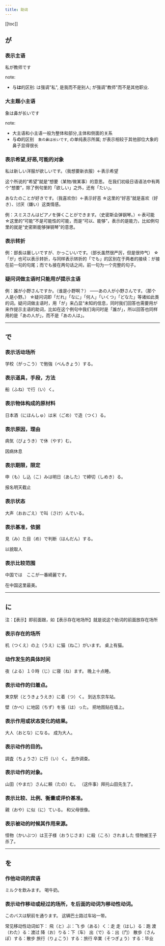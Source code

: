 ```yaml
---
title: 助词
---
```


[[toc]]

## が

### 表示主语

私が教师です

note: 
- 与**は**的区别: は强调"私", 是我而不是别人; が强调"教师"而不是其他职业.

### 大主题小主语

象は鼻が长いです

note:
- 大主语和小主语一般为整体和部分,主体和侧面的关系
- 与**の**的区别　`象の鼻は长いです`, の单纯表示所属; が表示相较于其他部位大象的鼻子显得很长

### 表示希望,好恶,可能的对象

私は新しい洋服が欲しいです。（我想要新衣服）←表示希望

这个所说的“希望”就是“想要（某物/做某事）的意思。
在我们初级日语语法中有两个“想要”，除了例句里的「欲しい」之外，还有「たい」。

あなたのことが好きです。（我喜欢你）←表示好恶
☆这里的“好恶”就是喜欢（好き）、讨厌（嫌い）这类情感。

例：スミスさんはピアノを弾くことができます。（史密斯会弹钢琴。）←表可能
☆这里的“可能”不是可能性的可能，而是“可以、能够”，表示的是能力，比如例句里的就是“史密斯能够弹钢琴”的意思。

### 表示转折

例：部長は厳しいですが、かっこいいです。（部长虽然很严厉，但是很帅气）
☆「が」也可以表示转折，与同样表示转折的「でも」的区别在于两者的接续：が接在前一句的句尾；而でも接在两句话之间，前一句为一个完整的句子。

### 疑问词做主语时只能用が提示主语

例：誰が小野さんですか。（谁是小野啊？）
——あの人が小野さんです。（那个人是小野。）
☆疑问词即「だれ」「なに」「何人」「いくつ」「どなた」等诸如此类的词。疑问词做主语时，用「が」来凸显“未知的信息，同时我们回答也需要用が来作提示主语的助词，比如在这个例句中我们询问时是「誰が」，所以回答也同样用的是「あの人が」，而不是「あの人は」。

---

## で

### 表示活动场所

学校（がっこう）で勉強（べんきょう）する。


### 表示道具，手段，方法

船（ふね）で行（い）く。

### 表示物体构成的原材料

日本酒（にほんしゅ）は米（ごめ）で造（つく）る。
　

### 表示原因，理由

病気（びょうき）で休（やす）む。

因病休息

### 表示期限，限定

申（も）し込（こ）みは明日（あした）で締切（しめき）る。

报名明天截止

### 表示状态

大声（おおごえ）で叫（さけ）んでいる。

### 表示基准，依据

見（み）た目（め）で判断（はんだん）する。

以貌取人

### 表示比较范围

中国では　ここが一番綺麗です。

在中国这里最美。

---

## に

注：【表示】即前面跟，如【表示存在地场所】就是说这个助词的前面放存在场所

### 表示存在的场所

机（つくえ）の上（うえ）に猫（ねこ）がいます。
桌上有猫。

### 动作发生的具体时间

夜（よる）１０時（じ）に寝（ね）ます。
晚上十点睡。

### 表示动作的归着点。

東京駅（とうきょうえき）に着（つ）く。
到达东京车站。

壁（かべ）に地図（ちず）を張（は）った。
把地图贴在墙上。

### 表示作用或状态变化的结果。

大人（おとな）になる。
成为大人。

### 表示动作的目的。

調査（ちょうさ）に行（い）く。
去作调查。

### 表示动作的对象。

山田（やまだ）さんに頼（たの）む。
（这件事）拜托山田先生了。

### 表示比较、比例、衡量或评价基准。

親（おや）に似（に）ている。
和父母很像。

### 表示被动的时候其作用来源。

怪物（かいぶつ）は王子様（おうじさま）に殺（ころ）されました
怪物被王子杀了。

---

## を

### 作他动词的宾语

ミルクを飲みます。
喝牛奶。

### 表示动作移动或经过的场所，を后面的动词为移动性动词。

このバスは駅前を通ります。
这辆巴士路过车站一带。

常见移动性动词如下：
飛（と）ぶ：飞
歩（ある）く：走
走（はし）る：跑
渡（わた）る：渡过
降（お）りる：下（车）
出（で）る：出（门）
散歩（さんぽ）する：散步
旅行（りょこう）する：旅行
卒業（そつぎょう）する：毕业